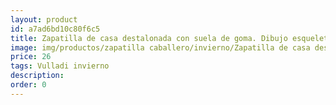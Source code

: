 ```yaml
---
layout: product
id: a7ad6bd10c80f6c5
title: Zapatilla de casa destalonada con suela de goma. Dibujo esqueleto 
image: img/productos/zapatilla caballero/invierno/Zapatilla de casa destalonada con suela de goma. Dibujo esqueleto =26=Vulladi invierno.webp
price: 26
tags: Vulladi invierno
description: 
order: 0
---
```

